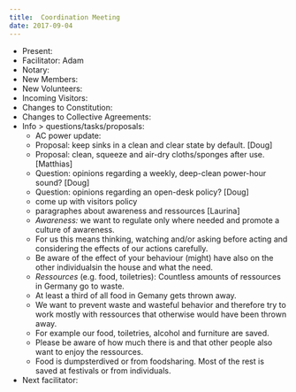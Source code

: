 ```yaml
---
title:  Coordination Meeting
date: 2017-09-04
---
```


- Present: 
- Facilitator: Adam
- Notary: 
- New Members:
- New Volunteers: 
- Incoming Visitors:
- Changes to Constitution: 
- Changes to Collective Agreements:
- Info > questions/tasks/proposals:
	- AC power update:
	- Proposal: keep sinks in a clean and clear state by default. [Doug]
	- Proposal: clean, squeeze and air-dry cloths/sponges after use. [Matthias]
	- Question: opinions regarding a weekly, deep-clean power-hour sound? [Doug]
	- Question: opinions regarding an open-desk policy? [Doug]
	- come up with visitors policy 
	- paragraphes about awareness and ressources [Laurina]
	- *Awareness:* we want to regulate only where needed and promote a culture of awareness. 
	- For us this means thinking, watching and/or asking before acting and considering the effects of our actions carefully.
	- Be aware of the effect of your behaviour (might) have also on the other individualsin the house and what the need.
    - *Ressources* (e.g. food, toiletries): Countless amounts of ressources in Germany go to waste. 
    - At least a third of all food in Gemany gets thrown away. 
    - We want to prevent waste and wasteful behavior and therefore try to work mostly with ressources that otherwise would have been thrown away. 
    - For example our food, toiletries, alcohol and furniture are saved. 
    - Please be aware of how much there is and that other people also want to enjoy the ressources. 
    - Food is dumpsterdived or from foodsharing. Most of the rest is saved at festivals or from individuals.
- Next facilitator: 
